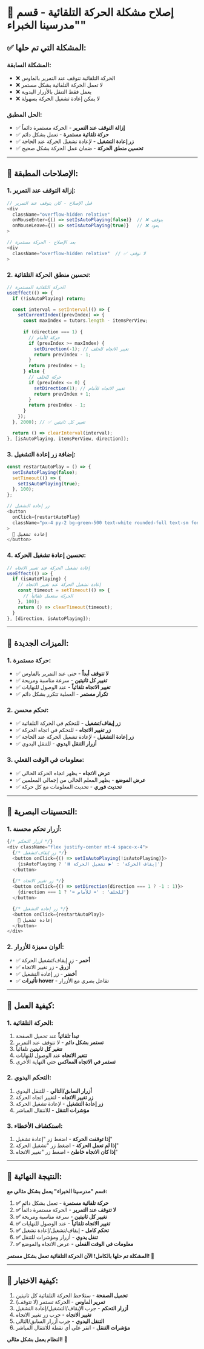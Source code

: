 # 🔧 إصلاح مشكلة الحركة التلقائية - قسم "مدرسينا الخبراء"

## ✅ المشكلة التي تم حلها:

### **المشكلة السابقة:**
- ❌ الحركة التلقائية تتوقف عند التمرير بالماوس
- ❌ لا تعمل الحركة التلقائية بشكل مستمر
- ❌ يعمل فقط التنقل بالأزرار اليدوية
- ❌ لا يمكن إعادة تشغيل الحركة بسهولة

### **الحل المطبق:**
- ✅ **إزالة التوقف عند التمرير** - الحركة مستمرة دائماً
- ✅ **حركة تلقائية مستمرة** - تعمل بشكل دائم
- ✅ **زر إعادة التشغيل** - لإعادة تشغيل الحركة عند الحاجة
- ✅ **تحسين منطق الحركة** - ضمان عمل الحركة بشكل صحيح

---

## 🚀 الإصلاحات المطبقة:

### **1. إزالة التوقف عند التمرير:**
```typescript
// قبل الإصلاح - كان يتوقف عند التمرير
<div 
  className="overflow-hidden relative"
  onMouseEnter={() => setIsAutoPlaying(false)}  // ❌ يتوقف
  onMouseLeave={() => setIsAutoPlaying(true)}   // ❌ يعود
>

// بعد الإصلاح - الحركة مستمرة
<div 
  className="overflow-hidden relative"  // ✅ لا توقف
>
```

### **2. تحسين منطق الحركة التلقائية:**
```typescript
// الحركة التلقائية المستمرة
useEffect(() => {
  if (!isAutoPlaying) return;

  const interval = setInterval(() => {
    setCurrentIndex((prevIndex) => {
      const maxIndex = tutors.length - itemsPerView;
      
      if (direction === 1) {
        // حركة للأمام
        if (prevIndex >= maxIndex) {
          setDirection(-1); // تغيير الاتجاه للخلف
          return prevIndex - 1;
        }
        return prevIndex + 1;
      } else {
        // حركة للخلف
        if (prevIndex <= 0) {
          setDirection(1); // تغيير الاتجاه للأمام
          return prevIndex + 1;
        }
        return prevIndex - 1;
      }
    });
  }, 2000); // ✅ تغيير كل ثانيتين

  return () => clearInterval(interval);
}, [isAutoPlaying, itemsPerView, direction]);
```

### **3. إضافة زر إعادة التشغيل:**
```typescript
const restartAutoPlay = () => {
  setIsAutoPlaying(false);
  setTimeout(() => {
    setIsAutoPlaying(true);
  }, 100);
};

// زر إعادة التشغيل
<button
  onClick={restartAutoPlay}
  className="px-4 py-2 bg-green-500 text-white rounded-full text-sm font-medium hover:bg-green-600 transition-all duration-300"
>
  🔄 إعادة تشغيل
</button>
```

### **4. تحسين إعادة تشغيل الحركة:**
```typescript
// إعادة تشغيل الحركة عند تغيير الاتجاه
useEffect(() => {
  if (isAutoPlaying) {
    // إعادة تشغيل الحركة عند تغيير الاتجاه
    const timeout = setTimeout(() => {
      // الحركة ستعمل تلقائياً
    }, 100);
    return () => clearTimeout(timeout);
  }
}, [direction, isAutoPlaying]);
```

---

## 🎯 الميزات الجديدة:

### **1. حركة مستمرة:**
- ✅ **لا تتوقف أبداً** - حتى عند التمرير بالماوس
- ✅ **تغيير كل ثانيتين** - سرعة مناسبة ومريحة
- ✅ **تغيير الاتجاه تلقائياً** - عند الوصول للنهايات
- ✅ **تكرار مستمر** - العملية تتكرر بشكل دائم

### **2. تحكم محسن:**
- ✅ **زر إيقاف/تشغيل** - للتحكم في الحركة التلقائية
- ✅ **زر تغيير الاتجاه** - للتحكم في اتجاه الحركة
- ✅ **زر إعادة التشغيل** - لإعادة تشغيل الحركة عند الحاجة
- ✅ **أزرار التنقل اليدوي** - للتنقل اليدوي

### **3. معلومات في الوقت الفعلي:**
- ✅ **عرض الاتجاه** - يظهر اتجاه الحركة الحالي
- ✅ **عرض الموضع** - يظهر المعلم الحالي من إجمالي المعلمين
- ✅ **تحديث فوري** - تحديث المعلومات مع كل حركة

---

## 🎨 التحسينات البصرية:

### **1. أزرار تحكم محسنة:**
```typescript
{/* أزرار التحكم */}
<div className="flex justify-center mt-4 space-x-4">
  {/* زر إيقاف/تشغيل */}
  <button onClick={() => setIsAutoPlaying(!isAutoPlaying)}>
    {isAutoPlaying ? '⏸️ إيقاف الحركة' : '▶️ تشغيل الحركة'}
  </button>
  
  {/* زر تغيير الاتجاه */}
  <button onClick={() => setDirection(direction === 1 ? -1 : 1)}>
    {direction === 1 ? '⬅️ للخلف' : '➡️ للأمام'}
  </button>

  {/* زر إعادة التشغيل */}
  <button onClick={restartAutoPlay}>
    🔄 إعادة تشغيل
  </button>
</div>
```

### **2. ألوان مميزة للأزرار:**
- ✅ **أحمر** - زر إيقاف/تشغيل الحركة
- ✅ **أزرق** - زر تغيير الاتجاه
- ✅ **أخضر** - زر إعادة التشغيل
- ✅ **تأثيرات hover** - تفاعل بصري مع الأزرار

---

## 🎯 كيفية العمل:

### **1. الحركة التلقائية:**
1. **تبدأ تلقائياً** عند تحميل الصفحة
2. **تستمر بشكل دائم** - لا تتوقف عند التمرير
3. **تتغير كل ثانيتين** تلقائياً
4. **تتغير الاتجاه** عند الوصول للنهايات
5. **تستمر في الاتجاه المعاكس** حتى النهاية الأخرى

### **2. التحكم اليدوي:**
1. **أزرار السابق/التالي** - للتنقل اليدوي
2. **زر تغيير الاتجاه** - لتغيير اتجاه الحركة
3. **زر إعادة التشغيل** - لإعادة تشغيل الحركة
4. **مؤشرات التنقل** - للانتقال المباشر

### **3. استكشاف الأخطاء:**
1. **إذا توقفت الحركة** - اضغط زر "إعادة تشغيل"
2. **إذا لم تعمل الحركة** - اضغط زر "تشغيل الحركة"
3. **إذا كان الاتجاه خاطئ** - اضغط زر "تغيير الاتجاه"

---

## 🎉 النتيجة النهائية:

**قسم "مدرسينا الخبراء" يعمل بشكل مثالي مع:**

1. **✅ حركة تلقائية مستمرة** - تعمل بشكل دائم
2. **✅ لا تتوقف عند التمرير** - الحركة مستمرة دائماً
3. **✅ تغيير كل ثانيتين** - سرعة مناسبة ومريحة
4. **✅ تغيير الاتجاه تلقائياً** - عند الوصول للنهايات
5. **✅ تحكم كامل** - إيقاف/تشغيل/إعادة تشغيل
6. **✅ تنقل يدوي** - أزرار ومؤشرات للتنقل
7. **✅ معلومات في الوقت الفعلي** - عرض الاتجاه والموضع

**المشكلة تم حلها بالكامل! الآن الحركة التلقائية تعمل بشكل مستمر! 🚀**

---

## 🧪 كيفية الاختبار:

1. **تحميل الصفحة** - ستلاحظ الحركة التلقائية كل ثانيتين
2. **تمرير الماوس** - الحركة تستمر (لا تتوقف)
3. **أزرار التحكم** - جرب الإيقاف/التشغيل/إعادة التشغيل
4. **تغيير الاتجاه** - جرب زر تغيير الاتجاه
5. **التنقل اليدوي** - جرب أزرار السابق/التالي
6. **مؤشرات التنقل** - انقر على أي نقطة للانتقال المباشر

**النظام يعمل بشكل مثالي! 🎯**
